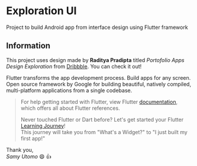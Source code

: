 # Exploration UI
Project to build Android app from interface design using Flutter framework

## Information

This project uses design made by **Raditya Pradipta** titled *Portofolio Apps Design Exploration* from [Dribbble](https://dribbble.com/shots/3935728-Portofolio-Apps-Design-Exploration-2). You can check it out! 

Flutter transforms the app development process. Build apps for any screen. Open source framework by Google for building beautiful, natively compiled, multi-platform applications from a single codebase. 

>For help getting started with Flutter, view Flutter [documentation](https://docs.flutter.dev/), which offers all about Flutter references.  
>
>Never touched Flutter or Dart before? Let's get started your Flutter [Learning Journey](https://events.flutter.dev/engage/learn/beginner)!  
>This journey will take you from "What's a Widget?" to "I just built my first app!"

Thank you,  
*Samy Utomo* :smile: :thumbsup:
